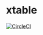 # xtable
[![CircleCI](https://circleci.com/gh/SugandhaSapra/xtable/tree/master.svg?style=svg&circle-token=e357f8f002725f4d0d18cc2ca0fa1fd6f44cba03)](https://circleci.com/gh/SugandhaSapra/xtable/tree/master)

